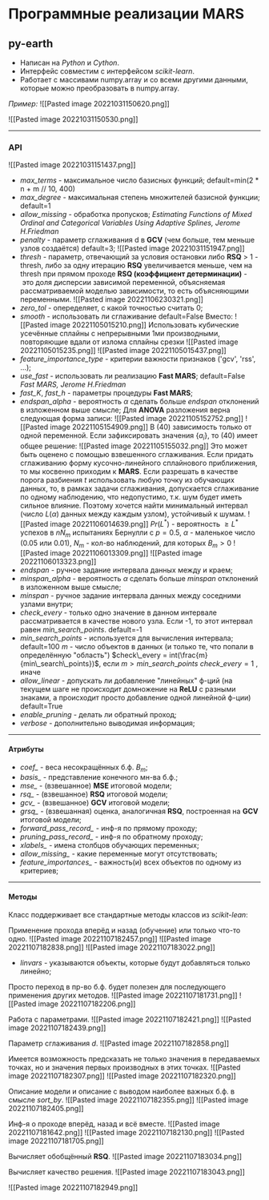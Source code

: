# Программные реализации MARS
## py-earth

* Написан на *Python* и *Cython*.
* Интерфейс совместим с интерфейсом *scikit-learn*.
* Работает с массивами numpy.array и со всеми другими данными, которые можно преобразовать в numpy.array.

*Пример:*
![[Pasted image 20221031150620.png]]

![[Pasted image 20221031150530.png]]
***

### API
![[Pasted image 20221031151437.png]]
* *max_terms* - максимальное число базисных функций;
		default=min(2 * n + m // 10, 400)
* *max_degree* - максимальная степень множителей базисной функции;
		default=1
* *allow_missing* - обработка пропусков;
		*Estimating Functions of Mixed Ordinal and Categorical Variables Using Adaptive Splines, Jerome H.Friedman*
* *penalty* -  параметр сглаживания d в **GCV**  (чем больше, тем меньше узлов создаётся)
		  default=3;
![[Pasted image 20221031151947.png]]
* *thresh* - параметр, отвечающий за условия остановки
		либо **RSQ** > 1 - thresh, либо за одну итерацию **RSQ** увеличивается меньше, чем на thresh при прямом проходе
		**RSQ (коэффициент детерминации)** -  это доля дисперсии зависимой переменной, объясняемая рассматриваемой моделью зависимости, то есть объясняющими переменными.
		![[Pasted image 20221106230321.png]]
* *zero_tol* - опеределяет, с какой точностью считать 0;
* *smooth* - использовать ли сглаживание 
		default=False
		Вместо:
		![[Pasted image 20221105015210.png]]
		Использовать кубические усечённые сплайны с непрерывными 1ми производными, повторяющие вдали от излома сплайны срезки
		![[Pasted image 20221105015235.png]]
		![[Pasted image 20221105015437.png]]
* *feature_importance_type* - критерии важности признаков ('gcv', 'rss', ...);
* *use_fast* - использовать ли реализацию **Fast MARS**;
		default=False
		*Fast MARS, Jerome H.Friedman*
* *fast_K*, *fast_h* - параметры процедуры **Fast MARS**;
* *endspan_alpha* - вероятность  $\alpha$ сделать больше *endspan* отклонений в изложенном выше смысле;
		Для **ANOVA** разложения верна следующая форма записи:
		![[Pasted image 20221105152752.png]]
		![[Pasted image 20221105154909.png]]
		В (40) зависимость только от одной переменной. Если зафиксировать значения $\{a_i\}$, то (40) имеет общее решение:
		![[Pasted image 20221105155032.png]]
		Это может быть оценено с помощью взвешенного сглаживания. Если придать сглаживанию форму кусочно-линейного сплайнового приближения, то мы косвенно приходим к **MARS**.
		Если разрешать в качестве порога разбиения $t$ использовать любую точку из обучающих данных, то, в рамках задачи сглаживания, допускается сглаживание по одному наблюдению, что недопустимо, т.к. шум будет иметь сильное влияние. Поэтому хочется найти минимальный интервал (число $L(\alpha)$ данных между каждым узлом), устойчивый к шумам.
		![[Pasted image 20221106014639.png]]
		$Pr(L^*)$ - вероятность $\ge L^*$ успехов в $nN_m$ испытаниях Бернулли с $p = 0.5$,
		$\alpha$ - маленькое число (0.05 или 0.01),
		$N_m$ - кол-во наблюдений, для которых $B_m > 0$
		![[Pasted image 20221106013309.png]]
		![[Pasted image 20221106013323.png]]
* *endspan* - ручное задание интервала данных между и краем;
* *minspan_alpha* - вероятность  $\alpha$ сделать больше *minspan* отклонений в изложенном выше смысле;
* *minspan* - ручное задание интервала данных между соседними узлами внутри;
* *check_every* - только одно значение в данном интервале рассматривается в качестве нового узла. Если -1, то этот интервал равен *min_search_points*.
		default=-1
* *min_search_points* - используется для вычисления интервала;
		default=100
		$m$ - число объектов в данных (и только те, что попали в определённую "область")
		$check\_every = int(\frac{m}{min\_search\_points})$, если $m > min\_search\_points$
		$check\_every = 1$                                   , иначе
* *allow_linear* - допускать ли добавление "линейных" ф-ций (на текущем шаге не происходит домножение на **ReLU** с разными знаками, а происходит просто добавление одной линейной ф-ции)
		default=True
* *enable_pruning* - делать ли обратный проход;
* *verbose* - дополнительно выводимая информация;
***

#### Атрибуты

* *coef_* - веса несокращённых б.ф. $B_m$;
* *basis_* - представление конечного мн-ва б.ф.;
* *mse_* - (взвешанное) **MSE** итоговой модели;
* *rsq_* - (взвешанное) **RSQ** итоговой модели;
* *gcv_* - (взвешанное) **GCV** итоговой модели;
* *grsq_* - (взвешанная) оценка, аналогичная **RSQ**, построенная на **GCV** итоговой модели;
* *forward_pass_record_* - инф-я по прямому проходу;
* *pruning_pass_record_* - инф-я по обратному проходу;
* *xlabels_* - имена столбцов обучающих переменных;
* *allow_missing_* - какие переменные могут отсутствовать;
* *feature_importances_* - важность(и) всех объектов по одному из критериев;
***

#### Методы

Класс поддерживает все стандартные методы классов из *scikit-lean*:

Применение прохода вперёд и назад (обучение) или только что-то одно.
![[Pasted image 20221107182457.png]]
![[Pasted image 20221107182838.png]]
![[Pasted image 20221107183022.png]]
* *linvars* - указываются объекты, которые будут добавляться только линейно;

Просто переход в пр-во б.ф. будет полезен для последующего применения других методов.
![[Pasted image 20221107181731.png]]
![[Pasted image 20221107182206.png]]

Работа с параметрами.
![[Pasted image 20221107182421.png]]
![[Pasted image 20221107182439.png]]

Параметр сглаживания $d$.
![[Pasted image 20221107182858.png]]

Имеется возможность предсказать не только значения в передаваемых точках, но и значения первых производных в этих точках.
![[Pasted image 20221107182307.png]]
![[Pasted image 20221107182320.png]]

Описание модели и описание с выводом наиболее важных б.ф. в смысле *sort_by*.
![[Pasted image 20221107182355.png]]
![[Pasted image 20221107182405.png]]

Инф-я о проходе вперёд, назад и всё вместе.
![[Pasted image 20221107181642.png]]
![[Pasted image 20221107182130.png]]
![[Pasted image 20221107181705.png]]

Вычисляет обобщённый **RSQ**.
![[Pasted image 20221107183034.png]]

Вычисляет качество решения.
![[Pasted image 20221107183043.png]]

![[Pasted image 20221107182949.png]]